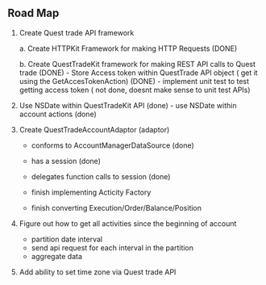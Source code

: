 ## Road Map

1. Create Quest trade API framework

    a. Create HTTPKit Framework for making HTTP Requests (DONE)
        

    b. Create QuestTradeKit framework for making REST API calls to Quest trade (DONE)
        - Store Access token within QuestTrade API object ( get it using the GetAccesTokenAction) (DONE)
        - implement unit test to test getting access token ( not done, doesnt make sense to unit test APIs)


 2. Use NSDate within QuestTradeKit API (done)
 		- use NSDate within account actions (done)


 3. Create QuestTradeAccountAdaptor (adaptor)
 	- conforms to AccountManagerDataSource (done)
 	- has a session  (done)
 	- delegates function calls to session (done)
 	
 	- finish implementing Acticity Factory
 	- finish converting  Execution/Order/Balance/Position

 4. Figure out how to get all activities since the beginning of account 
    - partition date interval
    - send api request for each interval in the partition
    - aggregate data

 5. Add ability to set time zone via Quest trade API




